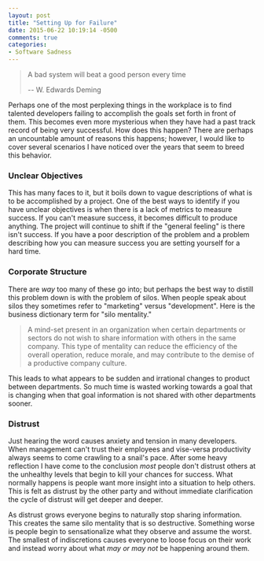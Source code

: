 ```yaml
---
layout: post
title: "Setting Up for Failure"
date: 2015-06-22 10:19:14 -0500
comments: true
categories: 
- Software Sadness
---
```


> A bad system will beat a good person every time
>
> -- W. Edwards Deming

Perhaps one of the most perplexing things in the workplace is to find talented
developers failing to accomplish the goals set forth in front of them.  This
becomes even more mysterious when they have had a past track record of being
very successful.  How does this happen? There are perhaps an uncountable amount
of reasons this happens; however, I would like to cover several scenarios I
have noticed over the years that seem to breed this behavior.

<!-- more -->

### Unclear Objectives

This has many faces to it, but it boils down to vague descriptions of what is
to be accomplished by a project.  One of the best ways to identify if you
have unclear objectives is when there is a lack of metrics to measure success.
If you can't measure success, it becomes difficult to produce anything.  The
project will continue to shift if the "general feeling" is there isn't success.
If you have a poor description of the problem and a problem describing how you
can measure success you are setting yourself for a hard time.

### Corporate Structure

There are *way* too many of these go into; but perhaps the best way to distill
this problem down is with the problem of silos.  When people speak about silos
they sometimes refer to "marketing" versus "development".  Here is the
business dictionary term for "silo mentality."

> A mind-set present in an organization when certain departments or sectors do
> not wish to share information  with others in the same company.  This type of
> mentality can reduce the efficiency of the overall operation, reduce morale,
> and may contribute to the demise of a productive company culture.

This leads to what appears to be sudden and irrational changes to product
between departments.  So much time is wasted working towards a goal that is
changing when that goal information is not shared with other departments sooner.

### Distrust 

Just hearing the word causes anxiety and tension in many developers.  When
management can't trust their employees and vise-versa productivity always seems
to come crawling to a snail's pace.  After some heavy reflection I have come to
the conclusion _most_ people don't distrust others at the unhealthy levels that
begin to kill your chances for success.  What normally happens is people want
more insight into a situation to help others.  This is felt as distrust by the
other party and without immediate clarification the cycle of distrust will get
deeper and deeper.

As distrust grows everyone begins to naturally stop sharing information.  This
creates the same silo mentality that is so destructive.  Something worse is
people begin to sensationalize what they observe and assume the worst.  The
smallest of indiscretions causes everyone to loose focus on their work and
instead worry about what _may or may not_ be happening around them.
